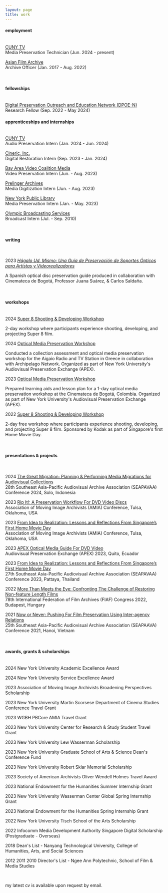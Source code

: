 ```yaml
---
layout: page
title: work
---
```


<h4>employment</h4>
<br>
<u>CUNY TV</u>
<br>Media Preservation Technician (Jun. 2024 - present)

<u>Asian Film Archive</u>
<br>Archive Officer (Jan. 2017 - Aug. 2022)

<br>
<h4>fellowships</h4>
<br>
<u>Digital Preservation Outreach and Education Network (DPOE-N)</u>
<br>Research Fellow (Sep. 2022 - May 2024)

<br>
<h4>apprenticeships and internships</h4>
<br>
<u>CUNY TV</u>
<br>Audio Preservation Intern (Jan. 2024 - Jun. 2024)

<u>Cineric, Inc.</u>
<br>Digital Restoration Intern (Sep. 2023 - Jan. 2024)

<u>Bay Area Video Coalition Media</u>
<br>Video Preservation Intern (Jun. - Aug. 2023)

<u>Prelinger Archives</u>
<br>Media Digitization Intern (Jun. - Aug. 2023)

<u>New York Public Library</u>
<br>Media Preservation Intern (Jan. - May. 2023)

<u>Olympic Broadcasting Services</u>
<br>Broadcast Intern (Jul. - Sep. 2010)

<br>
<h4>writing</h4>
<br>

2023 <u><em>Hágalo Ud. Mismo: Una Guía de Preservación de Soportes Ópticos para Artistas y Videorealizadores</em></u><br>

A Spanish optical disc preservation guide produced in collaboration with Cinemateca de Bogotá, Professor Juana Suárez, & Carlos Saldaña.

<br>
<h4>workshops</h4>
<br>
2024 <u>Super 8 Shooting & Developing Workshop</u><br>

2-day workshop where participants experience shooting, developing, and projecting Super 8 film.

2024 <u>Optical Media Preservation Workshop</u><br>

Conducted a collection assessment and optical media preservation workshop for the Aigaio Radio and TV Station in Greece in collaboration with Archipelago Network. Organized as part of New York University's Audiovisual Preservation Exchange (APEX).

2023 <u>Optical Media Preservation Workshop</u><br>

Prepared learning aids and lesson plan for a 1-day optical media preservation workshop at the Cinemateca de Bogotá, Colombia. Organized as part of New York University's Audiovisual Preservation Exchange (APEX).

2022 <u>Super 8 Shooting & Developing Workshop</u><br>

2-day free workshop where participants experience shooting, developing, and projecting Super 8 film. Sponsored by Kodak as part of Singapore's first Home Movie Day.

<br>
<h4>presentations & projects</h4>
<br>

2024 <u>The Great Migration: Planning & Performing Media Migrations for Audiovisual Collections</u><br>
28th Southeast Asia-Pacific Audiovisual Archive Association (SEAPAVAA) Conference 2024, Solo, Indonesia

2023 <u>Rip It!: A Preservation Workflow For DVD Video Discs</u><br>
Association of Moving Image Archivists (AMIA) Conference, Tulsa, Oklahoma, USA

2023 <u>From Idea to Realization: Lessons and Reflections From Singapore’s First Home Movie Day</u><br>
Association of Moving Image Archivists (AMIA) Conference, Tulsa, Oklahoma, USA

2023 <u>APEX Optical Media Guide For DVD Video</u><br>
Audiovisual Preservation Exchange (APEX) 2023, Quito, Ecuador

2023 <u>From Idea to Realization: Lessons and Reflections From Singapore’s First Home Movie Day</u><br>
27th Southeast Asia-Pacific Audiovisual Archive Association (SEAPAVAA) Conference 2023, Pattaya, Thailand

2022 <u>More Than Meets the Eye: Confronting The Challenge of Restoring Non-feature Length Films</u><br>
78th International Federation of Film Archives (FIAF) Congress 2022, Budapest, Hungary

2021 <u> Now or Never: Pushing For Film Preservation Using Inter-agency Relations</u><br>
25th Southeast Asia-Pacific Audiovisual Archive Association (SEAPAAVA) Conference 2021, Hanoi, Vietnam

<br>
<h4>awards, grants & scholarships</h4>
<br>
2024 New York University Academic Excellence Award

2024 New York University Service Excellence Award

2023 Association of Moving Image Archivists Broadening Perspectives Scholarship

2023 New York University Martin Scorsese Department of Cinema Studies Conference Travel Grant

2023 WGBH PBCore AMIA Travel Grant

2023 New York University Center for Research & Study Student Travel Grant

2023 New York University Lew Wasserman Scholarship

2023 New York University Graduate School of Arts & Science Dean's Conference Fund

2023 New York University Robert Sklar Memorial Scholarship

2023 Society of American Archivists Oliver Wendell Holmes Travel Award

2023 National Endowment for the Humanities Summer Internship Grant

2023 New York University Wasserman Center Global Spring Internship Grant

2023 National Endowment for the Humanities Spring Internship Grant

2022 New York University Tisch School of the Arts Scholarship

2022 Infocomm Media Development Authority Singapore Digital Scholarship (Postgraduate - Overseas)

2018 Dean's List - Nanyang Technological University, College of Humanities, Arts, and Social Sciences

2012 2011 2010 Director's List - Ngee Ann Polytechnic, School of Film & Media Studies

<br>
<p class="message">
  my latest cv is available upon request by email.
</p>

<!-- <p class="message">
  Hey there! This page is included as an example. Feel free to customize it for your own use upon downloading. Carry on!
</p>

Celeste is a lightweight Jekyll theme that features a minimalist, content-first design. It places your content center stage and lets your readers view them in a clutter-free environment without visual distractions. It is based on [Poole](https://github.com/poole/poole), the Jekyll butler, by [@mdo](https://twitter.com/mdo).

In addition to using Poole as its foundation, Celeste is also built using the following open-source projects:

* [normalize.css](http://necolas.github.io/normalize.css/), a modern, HTML5-ready alternative to CSS resets.
* [Font Awesome](https://fontawesome.com/v4.7.0/), the iconic font and CSS toolkit.
* [Hover.css](http://ianlunn.github.io/Hover/), a collection of CSS3 powered hover effects.

Celeste is <i class="fa fa-code"></i> with <i class="fa fa-heart"></i> by [@nicoelayda](https://github.com/nicoelayda). Learn more and contribute on [GitHub](https://github.com/nicoelayda/celeste).

Have questions or suggestions? Feel free to [open an issue on GitHub](https://github.com/nicoelayda/celeste/issues/new) or [ask me on Twitter](https://twitter.com/nicoelayda).

Thanks for reading! -->
